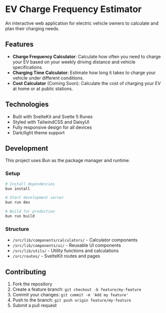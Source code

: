 # EV Charge Frequency Estimator

An interactive web application for electric vehicle owners to calculate and plan their charging needs.

## Features

- **Charge Frequency Calculator**: Calculate how often you need to charge your EV based on your weekly driving distance and vehicle specifications.
- **Charging Time Calculator**: Estimate how long it takes to charge your vehicle under different conditions.
- **Cost Calculator** (Coming Soon): Calculate the cost of charging your EV at home or at public stations.

## Technologies

- Built with SvelteKit and Svelte 5 Runes
- Styled with TailwindCSS and DaisyUI
- Fully responsive design for all devices
- Dark/light theme support

## Development

This project uses Bun as the package manager and runtime.

### Setup

```bash
# Install dependencies
bun install

# Start development server
bun run dev

# Build for production
bun run build
```

### Structure

- `/src/lib/components/calculators/` - Calculator components
- `/src/lib/components/ui/` - Reusable UI components
- `/src/lib/utils/` - Utility functions and calculations
- `/src/routes/` - SvelteKit routes and pages

## Contributing

1. Fork the repository
2. Create a feature branch: `git checkout -b feature/my-feature`
3. Commit your changes: `git commit -m 'Add my feature'`
4. Push to the branch: `git push origin feature/my-feature`
5. Submit a pull request
